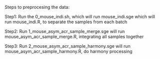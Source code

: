 Steps to preprocesing the data:

Step1: Run the 0_mouse_indi.sh, which will run mouse_indi.sge which will run mouse_indi.R, to separate the samples from each batch

Step2: Run 1_mouse_asym_acr_sample_merge.sge will run mouse_asym_acr_sample_merge.R, integrating all samples together

Step3: Run 2_mouse_asym_acr_sample_harmony.sge will run mouse_asym_acr_sample_harmony.R, do harmony processing
